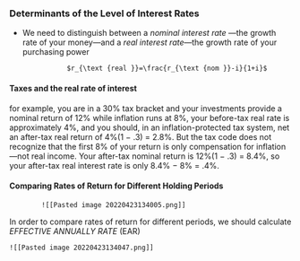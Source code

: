 ### Determinants of the Level of Interest Rates

* We need to distinguish between a *nominal interest rate*  —the growth rate of your money—and a *real interest rate*—the growth rate of your purchasing power

 
				 $r_{\text {real }}=\frac{r_{\text {nom }}-i}{1+i}$
 
#### Taxes and the real rate of interest
for example, you are in a 30% tax bracket and your investments provide a nominal return of 12% while inflation runs at 8%, your before-tax real rate is approximately 4%, and you should, in an inflation-protected tax system, net an after-tax real return of 4%(1 − .3) = 2.8%. But the tax code does not recognize that the first 8% of your return is only compensation for inflation—not real income. Your after-tax nominal return is 12%(1 − .3) = 8.4%, so your after-tax real interest rate is only 8.4% − 8% = .4%. 

#### Comparing Rates of Return for Different Holding Periods
			![[Pasted image 20220423134005.png]]
In order to compare rates of return for different periods, we should calculate *EFFECTIVE ANNUALLY RATE* (EAR)

	![[Pasted image 20220423134047.png]]

